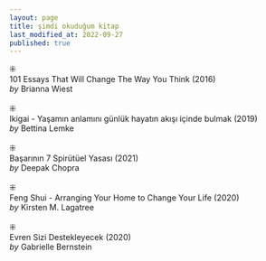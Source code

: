 ```yaml
---
layout: page  
title: şimdi okuduğum kitap  
last_modified_at: 2022-09-27
published: true  
---
```

 
⁜  
101 Essays That Will Change The Way You Think (2016)  
<i>by</i> Brianna Wiest  
<br />
⁜  
Ikigai - Yaşamın anlamını günlük hayatın akışı içinde bulmak (2019)  
<i>by</i> Bettina Lemke  
<br />
⁜  
Başarının 7 Spirütüel Yasası (2021)  
<i>by</i> Deepak Chopra  
<br />
⁜  
Feng Shui - Arranging Your Home to Change Your Life (2020)  
<i>by</i> Kirsten M. Lagatree  
<br />
⁜  
Evren Sizi Destekleyecek (2020)  
<i>by</i> Gabrielle Bernstein  
<br />
  
